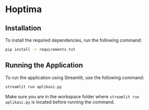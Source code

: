 # Hoptima

## Installation

To install the required dependencies, run the following command:

```bash
pip install -r requirements.txt
```

## Running the Application

To run the application using Streamlit, use the following command:

```bash
streamlit run aplikasi.py
```

Make sure you are in the workspace folder where `streamlit run aplikasi.py` is located before running the command.
